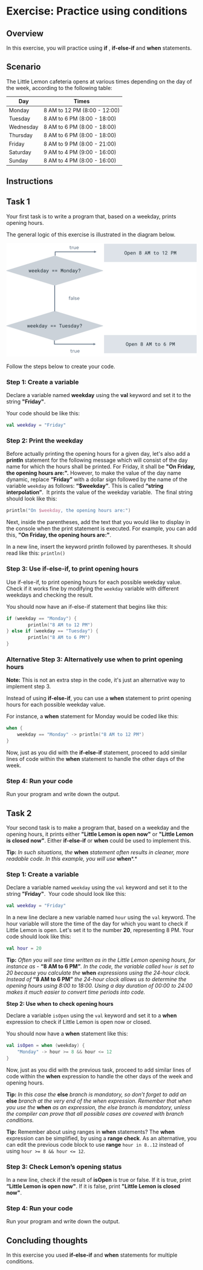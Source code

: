 # Exercise: Practice using conditions

## **Overview**

In this exercise, you will practice using **if** , **if-else-if** and **when** statements.

## **Scenario**

The Little Lemon cafeteria opens at various times depending on the day of the week, according to the following table:

| Day       | Times                        |
|-----------|------------------------------|
| Monday    | 8 AM to 12 PM (8:00 - 12:00) |
| Tuesday   | 8 AM to 6 PM (8:00 - 18:00)  |
| Wednesday | 8 AM to 6 PM (8:00 - 18:00)  |
| Thursday  | 8 AM to 6 PM (8:00 - 18:00)  |
| Friday    | 8 AM to 9 PM (8:00 - 21:00)  |
| Saturday  | 9 AM to 4 PM (9:00 - 16:00)  |
| Sunday    | 8 AM to 4 PM (8:00 - 16:00)  |

## **Instructions**

## **Task 1**

Your first task is to write a program that, based on a weekday, prints opening hours.

The general logic of this exercise is illustrated in the diagram below.

![IMG-Exercise---Practice-using-conditions.png](img/IMG-Exercise---Practice-using-conditions.png)

Follow the steps below to create your code.

### **Step 1: Create a variable**

Declare a variable named **weekday** using the **val** keyword and set it to the string **"Friday"**.

Your code should be like this:

```kotlin
val weekday = "Friday"
```

### **Step 2: Print the weekday**

Before actually printing the opening hours for a given day, let's also add a  **println** statement for the following message which will consist of the day name for which the hours shall be printed. For Friday, it shall be **"On Friday, the opening hours are:".** However, to make the value of the day name dynamic, replace **“Friday”** with a dollar sign followed by the name of the variable `weekday` as follows: **“$weekday”**. This is called **“string interpolation”**.  It prints the value of the weekday variable. 
The final string should look like this:

```kotlin
println("On $weekday, the opening hours are:")
```

Next, inside the parentheses, add the text that you would like to display in the console when the print statement is executed. For example, you can add this, **"On Friday, the opening hours are:"**.

In a new line, insert the keyword println followed by parentheses. It should read like this: `println()`

### **Step 3: Use if-else-if, to print opening hours**

Use if-else-if, to print opening hours for each possible weekday value. Check if it works fine by modifying the `weekday` variable with different weekdays and checking the result.

You should now have an if-else-if statement that begins like this:

```kotlin
if (weekday == "Monday") {
		println("8 AM to 12 PM")
} else if (weekday == "Tuesday") {
		println("8 AM to 6 PM")
}
```

### **Alternative Step 3: Alternatively use  when to print opening hours**

**Note:** This is not an extra step in the code, it's just an alternative way to implement step 3.

Instead of using **if-else-if**, you can use a **when** statement to print opening hours for each possible weekday value.

For instance, a **when** statement for Monday would be coded like this:

```kotlin
when {
    weekday == "Monday" -> println("8 AM to 12 PM")
}
```

Now, just as you did with the **if-else-if** statement, proceed to add similar lines of code within the **when** statement to handle the other days of the week.

### **Step 4: Run your code**

Run your program and write down the output.

## **Task 2**

Your second task is to make a program that, based on a weekday and the opening hours, it prints either **"Little Lemon is open now"** or **"Little Lemon is closed now"**. Either **if-else-if** or **when** could be used to implement this.

**Tip:** *In such situations, the* **when** *statement often results in cleaner, more readable code. In this example, you will use* **when***.*

### **Step 1: Create a variable**

Declare a variable named `weekday` using the `val` keyword and set it to the string **"Friday"**. 
Your code should look like this:

```kotlin
val weekday = "Friday"
```

In a new line declare a new variable named `hour` using the `val` keyword. The hour variable will store the time of the day for which you want to check if Little Lemon is open. Let's set it to the number **20**, representing 8 PM. Your code should look like this:

```kotlin
val hour = 20
```

**Tip:** *Often you will see time written as in the Little Lemon opening hours, for instance as -*  **“8 AM to 6 PM”***. In the code, the variable called* `hour` *is set to 20 because you calculate the* **when** *expressions using the 24-hour clock. Instead of* **“8 AM to 6 PM”** *the 24-hour clock allows us to determine the opening hours using 8:00 to 18:00. Using a day duration of 00:00 to 24:00 makes it much easier to convert time periods into code.*

**Step 2: Use when** **to check opening hours**

Declare a variable `isOpen` using the `val` keyword and set it to a **when** expression to check if Little Lemon is open now or closed.

You should now have a **when** statement like this:

```kotlin
val isOpen = when (weekday) {
    "Monday" -> hour >= 8 && hour <= 12
}
```

Now, just as you did with the previous task, proceed to add similar lines of code within the **when** expression to handle the other days of the week and opening hours.

**Tip:** *In this case the* **else** *branch is mandatory, so don’t forget to add an* **else** *branch at the very end of the when expression. Remember that when you use the* **when** *as an expression, the else branch is mandatory, unless the compiler can prove that all possible cases are covered with branch conditions.*

**Tip:** Remember about using ranges in **when** statements? The  **when** expression can be simplified, by using  a **range check**. As an alternative, you can edit the previous code block to use **range** `hour in 8..12` instead of  using `hour >= 8 && hour <= 12`.

### **Step 3: Check Lemon’s opening status**

In a new line, check if the result of **isOpen** is true or false. If it is true, print **“Little Lemon is open now"**. If it is false, print **"Little Lemon is closed now"**.

### **Step 4: Run your code**

Run your program and write down the output.

## **Concluding thoughts**

In this exercise you used **if-else-if** and **when** statements for multiple conditions.
